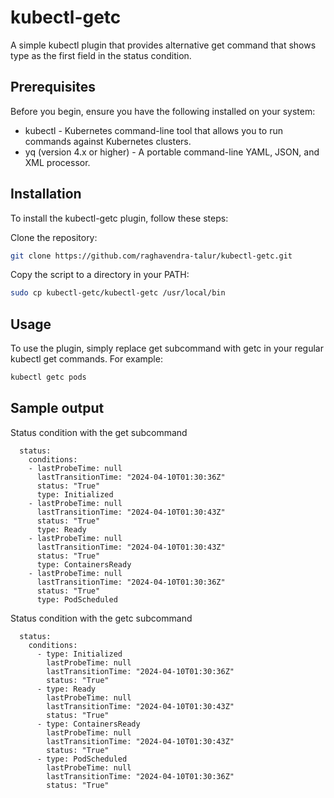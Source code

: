 # kubectl-getc
A simple kubectl plugin that provides alternative get command that shows type as the first field in the status condition.

## Prerequisites
Before you begin, ensure you have the following installed on your system:

- kubectl - Kubernetes command-line tool that allows you to run commands against Kubernetes clusters.
- yq (version 4.x or higher) - A portable command-line YAML, JSON, and XML processor.

## Installation
To install the kubectl-getc plugin, follow these steps:

Clone the repository:

```bash
git clone https://github.com/raghavendra-talur/kubectl-getc.git
```

Copy the script to a directory in your PATH:

```bash
sudo cp kubectl-getc/kubectl-getc /usr/local/bin
```

## Usage
To use the plugin, simply replace get subcommand with getc in your regular kubectl get commands. For example:

```bash
kubectl getc pods
```

## Sample output
Status condition with the get subcommand
```
  status:
    conditions:
    - lastProbeTime: null
      lastTransitionTime: "2024-04-10T01:30:36Z"
      status: "True"
      type: Initialized
    - lastProbeTime: null
      lastTransitionTime: "2024-04-10T01:30:43Z"
      status: "True"
      type: Ready
    - lastProbeTime: null
      lastTransitionTime: "2024-04-10T01:30:43Z"
      status: "True"
      type: ContainersReady
    - lastProbeTime: null
      lastTransitionTime: "2024-04-10T01:30:36Z"
      status: "True"
      type: PodScheduled
```

Status condition with the getc subcommand
```
  status:
    conditions:
      - type: Initialized
        lastProbeTime: null
        lastTransitionTime: "2024-04-10T01:30:36Z"
        status: "True"
      - type: Ready
        lastProbeTime: null
        lastTransitionTime: "2024-04-10T01:30:43Z"
        status: "True"
      - type: ContainersReady
        lastProbeTime: null
        lastTransitionTime: "2024-04-10T01:30:43Z"
        status: "True"
      - type: PodScheduled
        lastProbeTime: null
        lastTransitionTime: "2024-04-10T01:30:36Z"
        status: "True"
```
